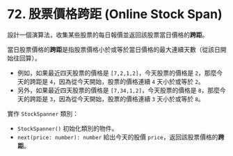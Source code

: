 # 72. 股票價格跨距 (Online Stock Span)

設計一個演算法，收集某些股票的每日報價並返回該股票當日價格的**跨距**。

當日股票價格的**跨距**是指股票價格小於或等於當日價格的最大連續天數（從該日開始往回算）。

- 例如，如果最近四天股票的價格是 `[7,2,1,2]`，今天股票的價格是 `2`，那麼今天的跨距是 `4`，因為從今天開始，股票的價格連續 `4` 天小於或等於 `2`。
- 另外，如果最近四天股票的價格是 `[7,34,1,2]`，今天股票的價格是 `8`，那麼今天的跨距是 `3`，因為從今天開始，股票的價格連續 `3` 天小於或等於 `8`。

實作 `StockSpanner` 類別：

- `StockSpanner()` 初始化類別的物件。
- `next(price: number): number` 給出今天的股價 `price`，返回該股票價格的**跨距**。
